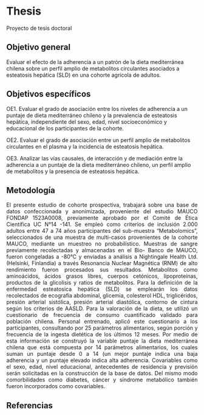 # Thesis
Proyecto de tesis doctoral

## Objetivo general 
Evaluar el efecto de la adherencia a un patrón de la dieta mediterránea chilena sobre un perfil amplio de metabolitos circulantes asociados a esteatosis hepática (SLD) en una cohorte agrícola de adultos.

## Objetivos específicos 
OE1. Evaluar el grado de asociación entre los niveles de adherencia a un puntaje de dieta mediterráneo chileno y la prevalencia de esteatosis hepática, independiente del sexo, edad, nivel socioeconómico y educacional de los participantes de la cohorte.

OE2. Evaluar el grado de asociación entre un perfil amplio de metabolitos circulantes en el plasma y la incidencia de esteatosis hepática.

OE3. Analizar las vías causales, de interacción y de mediación entre la adherencia a un puntaje de la dieta mediterráneo chileno, un perfil amplio de metabolitos y la presencia de esteatosis hepática.

## Metodología 
<div align="justify">
El presente estudio de cohorte prospectiva, trabajará sobre una base de datos confeccionada y anonimizada, proveniente del estudio MAUCO FONDAP 1523A0008, previamente aprobado por el Comité de Ética Científica UC N°14 -141. Se empleó como criterios de inclusión 2.000 adultos entre 47 a 74 años participantes del sub-muestra “Metabolomics”, seleccionados de una muestra de multi-casos provenientes de la cohorte MAUCO, mediante un muestreo no probabilístico. Muestras de sangre previamente recolectadas y almacenadas en el Bio- Banco de MAUCO, fueron congeladas a -80°C y enviadas a análisis a Nightingale Health Ltd. (Helsinki, Finlandia) a través Resonancia Nuclear Magnética (RNM) de alto rendimiento fueron procesados sus resultados. 
Metabolitos como aminoácidos, ácidos grasos libres, cuerpos cetónicos, lipoproteínas, productos de la glicolisis y ratios de metabolitos.
Para la definición de la enfermedad esteatosica hepática (SLD) se emplearán los datos recolectados de ecografía abdominal, glicemia, colesterol HDL, triglicéridos, presión arterial sistólica, presión arterial diastólica, contorno de cintura según los criterios de AASLD. Para la valoración de la dieta, se utilizó un cuestionario de frecuencia de consumo cuantificado validado para población chilena. Personal entrenado, aplicó este cuestionario a los participantes, consultando por 25 parámetros alimentarios, según porción y frecuencia de la ingesta dietética de los últimos 12 meses.  Por medio de esta información se construyó la variable puntaje la dieta mediterránea chilena que está compuesta por 14 parámetros alimentarios, los cuales suman un puntaje desde 0 a 14 (un mejor puntaje indica una baja adherencia y un puntaje elevado indica alta adherencia. Covariables como el sexo, edad, nivel educacional, antecedentes de residencia y previsión serán solicitadas en la construcción de la base de datos. Del mismo modo comorbilidades como diabetes, cáncer y síndrome metabólico también fueron incorporados como covariables.
</div>

## Referencias

